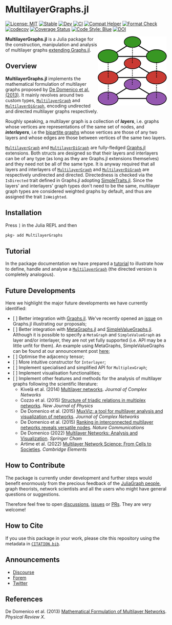# MultilayerGraphs.jl 

[![License: MIT](https://img.shields.io/badge/License-MIT-green.svg)](https://github.com/JuliaGraphs/MultilayerGraphs.jl/blob/main/LICENSE)
[![Stable](https://img.shields.io/badge/docs-stable-blue.svg)](https://juliagraphs.org/MultilayerGraphs.jl/stable)
[![Dev](https://img.shields.io/badge/docs-dev-blue.svg)](https://juliagraphs.org/MultilayerGraphs.jl/dev)
[![CI](https://github.com/JuliaGraphs/MultilayerGraphs.jl/actions/workflows/CI.yml/badge.svg)](https://github.com/JuliaGraphs/MultilayerGraphs.jl/actions/workflows/CI.yml)
[![Compat Helper](https://github.com/JuliaGraphs/MultilayerGraphs.jl/actions/workflows/CompatHelper.yml/badge.svg)](https://github.com/JuliaGraphs/MultilayerGraphs.jl/actions/workflows/CompatHelper.yml)
[![Format Check](https://github.com/JuliaGraphs/MultilayerGraphs.jl/actions/workflows/FormatCheck.yml/badge.svg)](https://github.com/JuliaGraphs/MultilayerGraphs.jl/actions/workflows/FormatCheck.yml)
[![codecov](https://codecov.io/gh/JuliaGraphs/MultilayerGraphs.jl/branch/main/graph/badge.svg?token=Z758JuxDJX)](https://codecov.io/gh/JuliaGraphs/MultilayerGraphs.jl)
[![Coverage Status](https://coveralls.io/repos/github/JuliaGraphs/MultilayerGraphs.jl/badge.svg?branch=main)](https://coveralls.io/github/JuliaGraphs/MultilayerGraphs.jl?branch=main)
[![Code Style: Blue](https://img.shields.io/badge/code%20style-blue-4495d1.svg)](https://github.com/invenia/BlueStyle)
[![DOI](https://zenodo.org/badge/490352002.svg)](https://zenodo.org/badge/latestdoi/490352002)

<img align="right" width="215" height="215" src="https://github.com/JuliaGraphs/MultilayerGraphs.jl/blob/main/docs/src/assets/logo.png?raw=true">

**MultilayerGraphs.jl** is a Julia package for the construction, manipulation and analysis of multilayer graphs [extending Graphs.jl](https://juliagraphs.org/Graphs.jl/dev/ecosystem/interface/).

## Overview

**MultilayerGraphs.jl** implements the mathematical formulation of multilayer graphs proposed by [De Domenico et al. (2013)](https://doi.org/10.1103/PhysRevX.3.041022). It mainly revolves around two custom types, [`MultilayerGraph`](https://juliagraphs.org/MultilayerGraphs.jl/dev/internals/#MultilayerGraphs.MultilayerGraph) and [`MultilayerDiGraph`](https://juliagraphs.org/MultilayerGraphs.jl/dev/internals/#MultilayerGraphs.MultilayerDiGraph), encoding undirected and directed multilayer graphs respectively.

Roughly speaking, a multilayer graph is a collection of ***layers***, i.e. graphs whose vertices are representations of the same set of nodes, and ***interlayers***, i.e the [bipartite graphs](https://en.wikipedia.org/wiki/Bipartite_graph) whose vertices are those of any two layers and whose edges are those between vertices of the same two layers.

[`MultilayerGraph`](https://juliagraphs.org/MultilayerGraphs.jl/dev/internals/#MultilayerGraphs.MultilayerGraph) and [`MultilayerDiGraph`](https://juliagraphs.org/MultilayerGraphs.jl/dev/internals/#MultilayerGraphs.MultilayerDiGraph) are fully-fledged [Graphs.jl](https://github.com/JuliaGraphs/Graphs.jl) extensions. Both structs are designed so that their layers and interlayers can be of any type (as long as they are Graphs.jl extensions themselves) and they need not be all of the same type. It is anyway required that all layers and interlayers of [`MultilayerGraph`](https://juliagraphs.org/MultilayerGraphs.jl/dev/internals/#MultilayerGraphs.MultilayerGraph) and [`MultilayerDiGraph`](https://juliagraphs.org/MultilayerGraphs.jl/dev/internals/#MultilayerGraphs.MultilayerDiGraph) are respectively undirected and directed. Directedness is checked via the `IsDirected` trait defined in Graphs.jl adopting [SimpleTraits.jl](https://github.com/mauro3/SimpleTraits.jl). Since the layers' and interlayers' graph types don't need to be the same, multilayer graph types are considered weighted graphs by default, and thus are assigned the trait `IsWeighted`.

## Installation

Press `]` in the Julia REPL and then

```julia
pkg> add MultilayerGraphs
```

## Tutorial

In the package documentation we have prepared a [tutorial](https://juliagraphs.org/MultilayerGraphs.jl/stable/#Tutorial) to illustrate how to define, handle and analyse a [`MultilayerGraph`](https://juliagraphs.org/MultilayerGraphs.jl/dev/internals/#MultilayerGraphs.MultilayerGraph) (the directed version is completely analogous).

## Future Developments

Here we highlight the major future developments we have currently identified:

- [ ] Better integration with [Graphs.jl](https://github.com/JuliaGraphs/Graphs.jl). We've recently opened an [issue](https://github.com/JuliaGraphs/Graphs.jl/issues/165) on Graphs.jl illustrating our proposals;
- [ ] Better integration with [MetaGraphs.jl](https://github.com/JuliaGraphs/MetaGraphs.jl) and [SimpleValueGraphs.jl](https://github.com/simonschoelly/SimpleValueGraphs.jl). Although it is possible to specify a `MetaGraph` and `SimpleValueGraph` as layer and/or interlayer, they are not yet fully supported (i.e. API may be a little unfit for them). An example using MetaGraphs, SimpleValueGraphs can be found at our announcement post [here]();
- [ ] Optimise the adjacency tensor;
- [ ] More intuitive constructor for `Interlayer`;
- [ ] Implement specialised and simplified API for `MultiplexGraph`;
- [ ] Implement visualisation functionalities;
- [ ] Implement other features and methods for the analysis of multilayer graphs following the scientific literature:
  - Kivelä et al. (2014) [Multilayer networks](https://doi.org/10.1093/comnet/cnu016). *Journal of Complex Networks*
  - Cozzo et al. (2015) [Structure of triadic relations in multiplex networks](https://doi.org/10.1088/1367-2630/17/7/073029). *New Journal of Physics*
  - De Domenico et al. (2015) [MuxViz: a tool for multilayer analysis and visualization of networks](https://doi.org/10.1093/comnet/cnu038). *Journal of Complex Networks*
  - De Domenico et al. (2015) [Ranking in interconnected multilayer networks reveals versatile nodes](https://doi.org/10.1038/ncomms7868). *Nature Communications*
  - De Domenico (2022) [Multilayer Networks: Analysis and Visualization](https://doi.org/10.1007/978-3-030-75718-2). *Springer Cham*
  - Artime et al. (2022) [Multilayer Network Science: From Cells to Societies](https://doi.org/10.1017/9781009085809). *Cambridge Elements*

## How to Contribute

The package is currently under development and further steps would benefit enormously from the precious feedback of the [JuliaGraph people](https://github.com/orgs/JuliaGraphs/people), graph theorists, network scientists and all the users who might have general questions or suggestions. 

Therefore feel free to open [discussions](https://github.com/JuliaGraphs/MultilayerGraphs.jl/discussions), [issues](https://github.com/JuliaGraphs/MultilayerGraphs.jl/issues) or [PRs](https://github.com/JuliaGraphs/MultilayerGraphs.jl/pulls). They are very welcome!   

## How to Cite

If you use this package in your work, please cite this repository using the metadata in [`CITATION.bib`](https://github.com/JuliaGraphs/MultilayerGraphs.jl/blob/main/CITATION.bib).

## Announcements 

- [Discourse](https://discourse.julialang.org/t/ann-multilayergraphs-jl-a-package-to-construct-handle-and-analyse-multilayer-graphs/85988)
- [Forem](https://forem.julialang.org/inphyt/ann-multilayergraphsjl-a-package-to-construct-handle-and-analyse-multilayer-graphs-3k22)
- [Twitter](https://twitter.com/In_Phy_T/status/1560594513189638146)

## References

De Domenico et al. (2013) [Mathematical Formulation of Multilayer Networks](https://doi.org/10.1103/PhysRevX.3.041022). *Physical Review X*.
